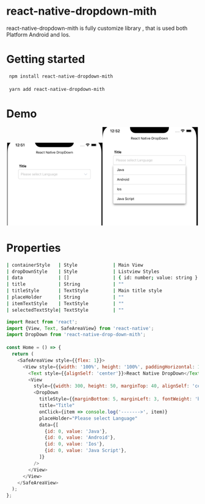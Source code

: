 # react-native-dropdown-mith 
react-native-dropdown-mith is fully customize library , that is used both Platform Android and Ios.

# Getting started
```sh
 npm install react-native-dropdown-mith

 yarn add react-native-dropdown-mith
```
# Demo
 <p align="center">
  <img width="250" src="./src/assets/icon.png"><img width="250" src="./src/assets/icon2.png">
</p>

# Properties

```sh
| containerStyle   | Style             | Main View                     |
| dropDownStyle    | Style             | Listview Styles               |
| data             | []                | { id: number; value: string } |
| title            | String            | ""                            |
| titleStyle       | TextStyle         | Main title style              |
| placeHolder      | String            | ""                            |
| itemTextStyle    | TextStyle         | ""                            |
| selectedTextStyle| TextStyle         | ""                            |
```


```js
import React from 'react';
import {View, Text, SafeAreaView} from 'react-native';
import DropDown from 'react-native-drop-down-mith';

const Home = () => {
  return (
    <SafeAreaView style={{flex: 1}}>
      <View style={{width: '100%', height: '100%', paddingHorizontal: 10}}>
        <Text style={{alignSelf: 'center'}}>React Native DropDown</Text>
        <View
          style={{width: 300, height: 50, marginTop: 40, alignSelf: 'center'}}>
          <DropDown
            titleStyle={{marginBottom: 5, marginLeft: 3, fontWeight: 'bold'}}
            title="Title"
            onClick={item => console.log('------->', item)}
            placeHolder="Please select Language"
            data={[
              {id: 0, value: 'Java'},
              {id: 0, value: 'Android'},
              {id: 0, value: 'Ios'},
              {id: 0, value: 'Java Script'},
            ]}
          />
        </View>
      </View>
    </SafeAreaView>
  );
};
```